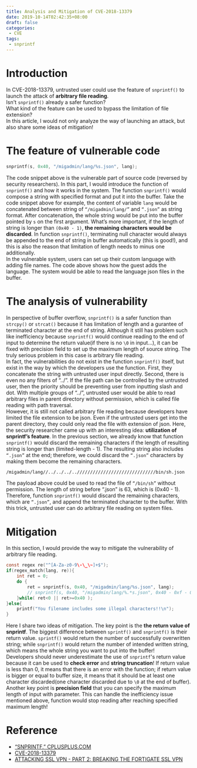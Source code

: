 ```yaml
---
title: Analysis and Mitigation of CVE-2018-13379
date: 2019-10-14T02:42:35+08:00
draft: false
categories:
 - CVE
tags:
 - snprintf     
---
```


# Introduction
In CVE-2018-13379, untrusted user could use the feature of `snprintf()` to launch the attack of **arbitrary file reading**.  
Isn't `snprintf()` already a safer function?  
What kind of the feature can be used to bypass the limitation of file extension?  
In this article, I would not only analyze the way of launching an attack, but also share some ideas of mitigation!<!--more-->  

# The feature of vulnerable code
```c
snprintf(s, 0x40, "/migadmin/lang/%s.json", lang);
```  
The code snippet above is the vulnerable part of source code (reversed by security researchers). In this part, I would introduce the function of `snprintf()` and how it works in the system. The function `snprintf()` would compose a string with specified format and put it into the buffer. Take the code snippet above for example, the content of variable `lang` would be concatenated between string of `“/migadmin/lang/”` and `“.json”` as string format. After concatenation, the whole string would be put into the buffer pointed by `s` on the first argument. What’s more important, if the length of string is longer than `(0x40 - 1)`, **the remaining characters would be discarded**. In function `snprintf()`, terminating null character would always be appended to the end of string in buffer automatically (this is good!), and this is also the reason that limitation of length needs to minus one additionally.  
In the vulnerable system, users can set up their custom language with adding file names. The code above shows how the guest adds the language. The system would be able to read the language json files in the buffer.

# The analysis of vulnerability
In perspective of buffer overflow, `snprintf()` is a safer function than `strcpy()` or `strcat()` because it has limitation of length and a gurantee of terminated character at the end of string. Although it still has problem such like inefficiency because `snprintf()` would continue reading to the end of input to determine the return value(if there is no `\0` in input...), it can be fixed with precision field to set up the maximum length of source string. The truly serious problem in this case is arbitrary file reading.  
In fact, the vulnerabilities do not exist in the function `snprintf()` itself, but exist in the way by which the developers use the function. First, they concatenate the string with untrusted user input directly. Second, there is even no any filters of “../”. If the file path can be controlled by the untrusted user, then the priority should be preventing user from inputting slash and dot. With multiple groups of “../”, untrusted user would be able to read arbitrary files in parent directory without permission, which is called file reading with path traversal.  
However, it is still not called arbitrary file reading because developers have limited the file extension to be json. Even if the untrusted users get into the parent directory, they could only read the file with extension of json. Here, the security researcher came up with an interesting idea: **utilization of snprintf’s feature**. In the previous section, we already know that function `snprintf()` would discard the remaining characters if the length of resulting string is longer than (limited-length - 1). The resulting string also includes `“.json”` at the end; therefore, we could discard the `“.json”` characters by making them become the remaining characters.  
```sh
/migadmin/lang//../../../..//////////////////////////////bin/sh.json
```  
The payload above could be used to read the file of `“/bin/sh”` without permission. The length of string before “.json” is 63, which is (0x40 - 1). Therefore, function `snprintf()` would discard the remaining characters, which are `“.json”`, and append the terminated character to the buffer. With this trick, untrusted user can do arbitrary file reading on system files.  

# Mitigation
In this section, I would provide the way to mitigate the vulnerability of arbitrary file reading.  
```c
const regex re("^[A-Za-z0-9\-\_\~]+$");
if(regex_match(lang, re)){
    int ret = 0;
    do {
        ret = snprintf(s, 0x40, "/migadmin/lang/%s.json", lang);
        // snprintf(s, 0x40, "/migadmin/lang/%.*s.json", 0x40 - 0xf - 0x5 - 0x1, lang);
    }while( ret<0 || ret>=0x40 );
}else{
    printf("You filename includes some illegal characters!!\n");
}
```  
Here I share two ideas of mitigation. The key point is the **the return value of snprintf**. The biggest difference between `sprintf()` and `snprintf()` is their return value. `sprintf()` would return the number of successfully overwritten string; while `snprintf()` would return the number of intended written string, which means the whole string you want to put into the buffer!  
Developers should never underestimate the use of `snprintf`'s return value because it can be used to **check error** and **string truncation**! If return value is less than 0, it means that there is an error with the function; if return value is bigger or equal to buffer size, it means that it should be at least one character discarded(one character discarded due to `\0` at the end of buffer).  
Another key point is **precision field** that you can specify the maximum length of input with parameter. This can handle the inefficiency issue mentioned above, function would stop reading after reaching specified maximum length!

# Reference
* [“SNPRINTF.” CPLUSPLUS.COM](http://www.cplusplus.com/reference/cstdio/snprintf/)
* [CVE-2018-13379](https://cve.mitre.org/cgi-bin/cvename.cgi?name=cve-2018-13379)  
* [ATTACKING SSL VPN - PART 2: BREAKING THE FORTIGATE SSL VPN](http://blog.orange.tw/2019/08/attacking-ssl-vpn-part-2-breaking-the-fortigate-ssl-vpn.html)